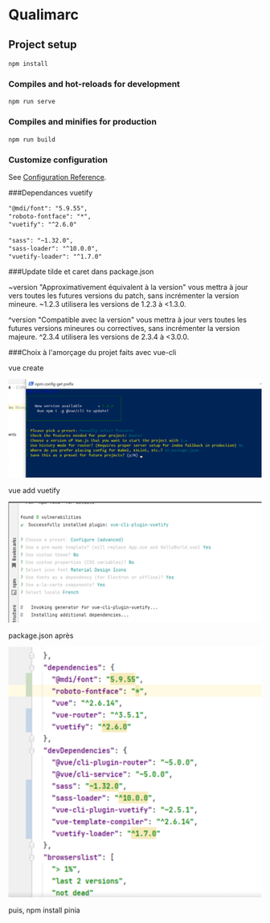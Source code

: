# Qualimarc

## Project setup
```
npm install
```

### Compiles and hot-reloads for development
```
npm run serve
```

### Compiles and minifies for production
```
npm run build
```

### Customize configuration
See [Configuration Reference](https://cli.vuejs.org/config/).

###Dependances vuetify

    "@mdi/font": "5.9.55",
    "roboto-fontface": "*",
    "vuetify": "^2.6.0"

    "sass": "~1.32.0",
    "sass-loader": "^10.0.0",
    "vuetify-loader": "^1.7.0"

###Update tilde et caret dans package.json

~version "Approximativement équivalent à la version" vous mettra à jour vers toutes les futures versions du patch, sans incrémenter la version mineure. ~1.2.3 utilisera les versions de 1.2.3 à <1.3.0.

^version "Compatible avec la version" vous mettra à jour vers toutes les futures versions mineures ou correctives, sans incrémenter la version majeure. ^2.3.4 utilisera les versions de 2.3.4 à <3.0.0.

###Choix à l'amorçage du projet faits avec vue-cli

vue create

![](src/assets/vue-cli-amorcage/img0.png)

vue add vuetify

![](src/assets/vue-cli-amorcage/img1.png)

package.json après

![](src/assets/vue-cli-amorcage/img2.png)

puis, npm install pinia



